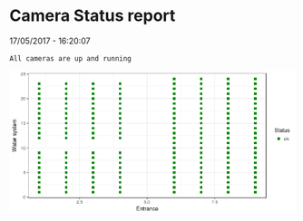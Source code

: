 Camera Status report
================
17/05/2017 - 16:20:07

    All cameras are up and running

![](camreport_files/figure-markdown_github/unnamed-chunk-2-1.png)
